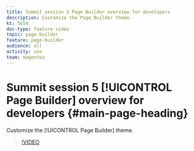 ```yaml
---
title: Summit session 5 Page Builder overview for developers
description: Customize the Page Builder theme.
kt: 5654
doc-type: feature video
topic: page-builder
feature: page-builder
audience: all
activity: use
team: magentou
---
```


# Summit session 5 [!UICONTROL Page Builder] overview for developers {#main-page-heading}

Customize the [!UICONTROL Page Builder] theme.

>[!VIDEO](https://video.tv.adobe.com/v/35713?quality=12&learn=on)
